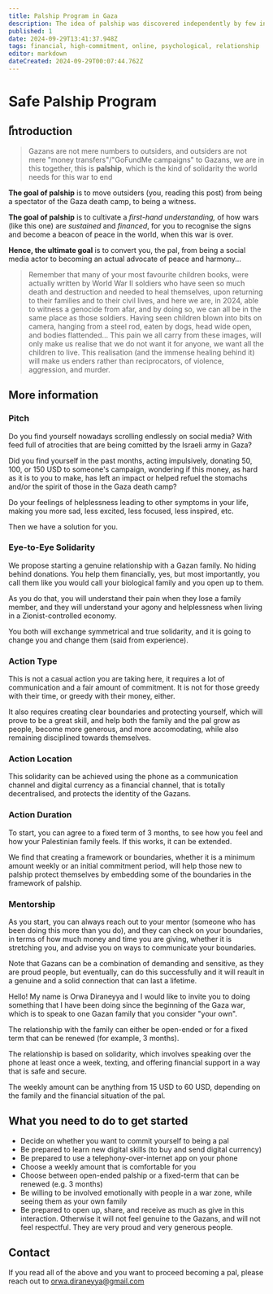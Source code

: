 ```yaml
---
title: Palship Program in Gaza
description: The idea of palship was discovered independently by few individuals midst the Gaza war. In this page, I would like to present a safe and a scalable, decentralised model that worked well for me and many others.
published: 1
date: 2024-09-29T13:41:37.948Z
tags: financial, high-commitment, online, psychological, relationship
editor: markdown
dateCreated: 2024-09-29T00:07:44.762Z
---
```


# Safe Palship Program

## ّIntroduction

> Gazans are not mere numbers to outsiders, and outsiders are not mere "money transfers"/"GoFundMe campaigns" to Gazans, we are in this together, this is **palship**, which is the kind of solidarity the world needs for this war to end

**The goal of palship** is to move outsiders (you, reading this post) from being a spectator of the Gaza death camp, to being a witness.

**The goal of palship** is to cultivate a *first-hand understanding,* of how wars (like this one) are _sustained_ and _financed_, for you to recognise the signs and become a beacon of peace in the world, when this war is over.

**Hence, the ultimate goal** is to convert you, the pal, from being a social media actor to becoming an actual advocate of peace and harmony...

> Remember that many of your most favourite children books, were actually written by World War II soldiers who have seen so much death and destruction and needed to heal themselves, upon returning to their families and to their civil lives, and here we are, in 2024, able to witness a genocide from afar, and by doing so, we can all be in the same place as those soldiers. Having seen children blown into bits on camera, hanging from a steel rod, eaten by dogs, head wide open, and bodies flattended... This pain we all carry from these images, will only make us realise that we do not want it for anyone, we want all the children to live. This realisation (and the immense healing behind it) will make us enders rather than reciprocators, of violence, aggression, and murder.

## More information
### Pitch

Do you find yourself nowadays scrolling endlessly on social media? With feed full of atrocities that are being comitted by the Israeli army in Gaza?

Did you find yourself in the past months, acting impulsively, donating 50, 100, or 150 USD to someone's campaign, wondering if this money, as hard as it is to you to make, has left an impact or helped refuel the stomachs and/or the spirit of those in the Gaza death camp?

Do your feelings of helplessness leading to other symptoms in your life, making you more sad, less excited, less focused, less inspired, etc.

Then we have a solution for you.

### Eye-to-Eye Solidarity

We propose starting a genuine relationship with a Gazan family. No hiding behind donations. You help them financially, yes, but most importantly, you call them like you would call your biological family and you open up to them.

As you do that, you will understand their pain when they lose a family member, and they will understand your agony and helplessness when living in a Zionist-controlled economy.

You both will exchange symmetrical and true solidarity, and it is going to change you and change them (said from experience).

### Action Type

This is not a casual action you are taking here, it requires a lot of communication and a fair amount of commitment. It is not for those greedy with their time, or greedy with their money, either.

It also requires creating clear boundaries and protecting yourself, which will prove to be a great skill, and help both the family and the pal grow as people, become more generous, and more accomodating, while also remaining disciplined towards themselves.

### Action Location

This solidarity can be achieved using the phone as a communication channel and digital currency as a financial channel, that is totally decentralised, and protects the identity of the Gazans.

### Action Duration

To start, you can agree to a fixed term of 3 months, to see how you feel and how your Palestinian family feels. If this works, it can be extended.

We find that creating a framework or boundaries, whether it is a minimum amount weekly or an initial commitment period, will help those new to palship protect themselves by embedding some of the boundaries in the framework of palship.

### Mentorship

As you start, you can always reach out to your mentor (someone who has been doing this more than you do), and they can check on your boundaries, in terms of how much money and time you are giving, whether it is stretching you, and advise you on ways to communicate your boundaries.

Note that Gazans can be a combination of demanding and sensitive, as they are proud people, but eventually, can do this successfully and it will reault in a genuine and a solid connection that can last a lifetime.



Hello! My name is Orwa Diraneyya and I would like to invite you to doing something that I have been doing since the beginning of the Gaza war, which is to speak to one Gazan family that you consider "your own".

The relationship with the family can either be open-ended or for a fixed term that can be renewed (for example, 3 months).

The relationship is based on solidarity, which involves speaking over the phone at least once a week, texting, and offering financial support in a way that is safe and secure.

The weekly amount can be anything from 15 USD to 60 USD, depending on the family and the financial situation of the pal.

## What you need to do to get started

- Decide on whether you want to commit yourself to being a pal
- Be prepared to learn new digital skills (to buy and send digital currency)
- Be prepared to use a telephony-over-internet app on your phone
- Choose a weekly amount that is comfortable for you
- Choose between open-ended palship or a fixed-term that can be renewed (e.g. 3 months)
- Be willing to be involved emotionally with people in a war zone, while seeing them as your own family
- Be prepared to open up, share, and receive as much as give in this interaction. Otherwise it will not feel genuine to the Gazans, and will not feel respectful. They are very proud and very generous people.

## Contact

If you read all of the above and you want to proceed becoming a pal, please reach out to orwa.diraneyya@gmail.com